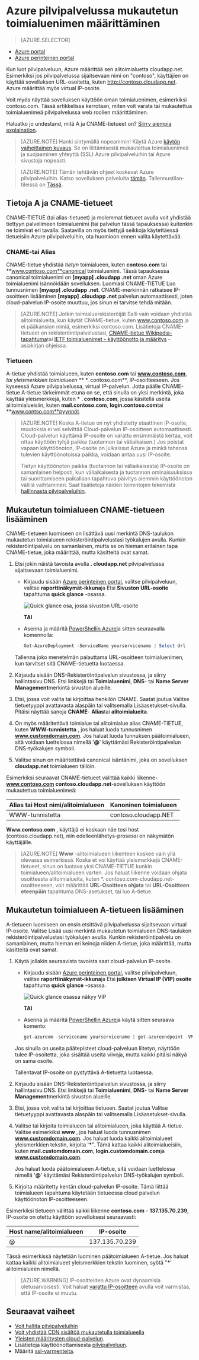 <properties
    pageTitle="Mukautetun toimialuenimen määrittäminen pilvipalveluihin | Microsoft Azure"
    description="Lue, miten voit näyttää Azure sovelluksen tai tiedot mukautetun toimialueen DNS-asetusten määrittäminen."
    services="cloud-services"
    documentationCenter=".net"
    authors="Thraka"
    manager="timlt"
    editor=""/>

<tags
    ms.service="cloud-services"
    ms.workload="tbd"
    ms.tgt_pltfrm="na"
    ms.devlang="na"
    ms.topic="article"
    ms.date="08/10/2016"
    ms.author="adegeo"/>

# <a name="configuring-a-custom-domain-name-for-an-azure-cloud-service"></a>Azure pilvipalvelussa mukautetun toimialuenimen määrittäminen

> [AZURE.SELECTOR]
- [Azure portal](cloud-services-custom-domain-name-portal.md)
- [Azure perinteinen portal](cloud-services-custom-domain-name.md)


Kun luot pilvipalveluun, Azure määrittää sen alitoimialuetta cloudapp.net. Esimerkiksi jos pilvipalvelussa sijaitsevaan nimi on "contoso", käyttäjien on käyttää sovelluksen URL-osoitetta, kuten http://contoso.cloudapp.net. Azure määrittää myös virtual IP-osoite.

Voit myös näyttää sovelluksen käyttöön oman toimialuenimen, esimerkiksi contoso.com. Tässä artikkelissa kerrotaan, miten voit varata tai mukautettua toimialuenimeä pilvipalvelussa web roolien määrittäminen.

Haluatko jo undestand, mitä A ja CNAME-tietueet on? [Siirry aiempia explaination](#add-a-cname-record-for-your-custom-domain).

> [AZURE.NOTE]
> Hanki siirtymällä nopeammin! Käytä Azure [käytön vaiheittainen kuvaus](http://support.microsoft.com/kb/2990804). Se on liittämisestä mukautettua toimialuenimeä ja suojaaminen yhteyttä (SSL) Azure pilvipalveluihin tai Azure sivustoja nopeasti.

<p/>

> [AZURE.NOTE]
> Tämän tehtävän ohjeet koskevat Azure pilvipalveluihin. Katso sovelluksen palveluita [tämän](../app-service-web/web-sites-custom-domain-name.md). Tallennustilan-tileissä on [Tässä](../storage/storage-custom-domain-name.md).


## <a name="understand-cname-and-a-records"></a>Tietoja A ja CNAME-tietueet

CNAME-TIETUE (tai alias-tietueet) ja molemmat tietueet avulla voit yhdistää tiettyyn palvelimeen toimialuenimi (tai palvelun tässä tapauksessa) kuitenkin ne toimivat eri tavalla. Saatavilla on myös tiettyjä seikkoja käytettäessä tietueisiin Azure pilvipalveluihin, ota huomioon ennen valita käytettävää.

### <a name="cname-or-alias-record"></a>CNAME-tai Alias

CNAME-tietue yhdistää *tietyn* toimialueen, kuten **contoso.com** tai **www.contoso.com**canonical toimialuenimi. Tässä tapauksessa canonical toimialuenimi on **[myapp] .cloudapp .net** oman Azure toimialuenimi isännöidään sovelluksen. Luomiasi CNAME-TIETUE Luo tunnusnimen **[myapp] .cloudapp .net**. CNAME-merkinnän ratkaisee IP-osoitteen lisääminen **[myapp] .cloudapp .net** palvelun automaattisesti, joten cloud-palvelun IP-osoite muuttuu, jos sinun ei tarvitse tehdä mitään.

> [AZURE.NOTE]
> Jotkin toimialuerekisteröijät Salli vain voidaan yhdistää alitoimialueita, kun käytät CNAME-tietue, kuten www.contoso.com ja ei pääkansion nimiä, esimerkiksi contoso.com. Lisätietoja CNAME-tietueet on rekisteröintipalvelustasi, [CNAME-tietue Wikipedia-tapahtuma](http://en.wikipedia.org/wiki/CNAME_record)tai [IETF toimialuenimet - käyttöönotto ja määritys](http://tools.ietf.org/html/rfc1035) -asiakirjan ohjeissa.

### <a name="a-record"></a>Tietueen

A-tietue yhdistää toimialueen, kuten **contoso.com** tai **www.contoso.com**, *tai yleismerkkien toimialueen* ** \*. contoso.com**, IP-osoitteeseen. Jos kyseessä Azure pilvipalvelussa, virtual IP-palvelun. Jotta päälle CNAME-tietue A-tietue tärkeimmät etuna on se, että sinulla on yksi merkintä, joka käyttää yleismerkkejä, kuten \* **. contoso.com**, jossa käsitellä useita alitoimialueisiin, kuten **mail.contoso.com**, **login.contoso.com**tai **www.contso.com**pyynnöt.

> [AZURE.NOTE]
> Koska A-tietue on nyt yhdistetty staattinen IP-osoite, muutoksia ei voi selvittää Cloud-palvelun IP-osoitteen automaattisesti. Cloud-palvelun käyttämä IP-osoite on varattu ensimmäistä kertaa, voit ottaa käyttöön tyhjä paikka (tuotannon tai väliaikaisen.) Jos poistat vapaan käyttöönoton, IP-osoite on julkaissut Azure ja minkä tahansa tulevien käyttöönotoissa paikka, voidaan antaa uusi IP-osoite.
>
> Tietyn käyttöönoton paikka (tuotannon tai väliaikaisesta) IP-osoite on samanlainen helposti, kun väliaikaisesta ja tuotannon ominaisuuksissa tai suorittamiseen paikallaan tapahtuva päivitys aiemmin käyttöönoton välillä vaihtaminen. Saat lisätietoja näiden toimintojen tekemistä [hallinnasta pilvipalveluihin](cloud-services-how-to-manage.md).


## <a name="add-a-cname-record-for-your-custom-domain"></a>Mukautetun toimialueen CNAME-tietueen lisääminen

CNAME-tietueen luomiseen on lisättävä uusi merkintä DNS-taulukon mukautetun toimialueen rekisteröintipalvelustasi työkalujen avulla. Kunkin rekisteröintipalvelu on samanlainen, mutta se on hieman erilainen tapa CNAME-tietue, joka määrittää, mutta käsitteitä ovat samat.

1. Etsi jokin näistä tavoista avulla **. cloudapp.net** pilvipalvelussa sijaitsevaan toimialuenimi.

    * Kirjaudu sisään [Azure perinteinen portal], valitse pilvipalveluun, valitse **raporttinäkymät-ikkuna**ja Etsi **Sivuston URL-osoite** tapahtuma **quick glance** -osassa.
    
        ![Quick glance osa, jossa sivuston URL-osoite][csurl]
    
        **TAI**  
    
    * Asenna ja määritä [PowerShellin Azure](../powershell-install-configure.md)ja sitten seuraavalla komennolla:
        
        ```powershell
        Get-AzureDeployment -ServiceName yourservicename | Select Url
        ```
    
    Tallenna joko menetelmän palauttama URL-osoitteen toimialuenimen, kun tarvitset sitä CNAME-tietuetta luotaessa.

1.  Kirjaudu sisään DNS-Rekisteröintipalvelun sivustossa, ja siirry hallintasivu DNS. Etsi linkkejä tai **Toimialuenimi**, **DNS**- tai **Name Server Management**merkintä sivuston alueille.

2.  Etsi, jossa voit valita tai kirjoittaa henkilön CNAME. Saatat joutua Valitse tietuetyyppi avattavasta alaspäin tai valitsemalla Lisäasetukset-sivulla. Pitäisi näyttää sanoja **CNAME**- **Alias**tai **alitoimialueita**.

3.  On myös määritettävä toimialue tai alitoimialue alias CNAME-TIETUE, kuten **WWW-tunnistetta** , jos haluat luoda tunnusnimen **www.customdomain.com**. Jos haluat luoda tunnuksen päätoimialueen, sitä voidaan luettelossa nimellä '**@**' käyttämäsi Rekisteröintipalvelun DNS-työkalujen symboli.

4. Valitse sinun on määritettävä canonical isäntänimi, joka on sovelluksen **cloudapp.net** toimialueen tällöin.

Esimerkiksi seuraavat CNAME-tietueet välittää kaikki liikenne- **www.contoso.com** **contoso.cloudapp.net**-sovelluksen käyttöön mukautettua toimialuenimeä:

| Alias tai Host nimi/alitoimialueen | Kanoninen toimialueen     |
| ------------------------- | -------------------- |
| WWW-tunnistetta                       | contoso.cloudapp.NET |

**Www.contoso.com** , käyttäjä ei koskaan näe tosi host (contoso.cloudapp.net), niin edelleenlähetys-prosessi on näkymätön käyttäjälle.

> [AZURE.NOTE]
> **Www** -alitoimialueen liikenteen koskee vain yllä olevassa esimerkissä. Koska et voi käyttää yleismerkkejä CNAME-tietueet, sinun on luotava yksi CNAME-TIETUE kunkin toimialueen/alitoimialueen varten. Jos haluat liikenne voidaan ohjata osoitteesta alitoimialueita, kuten \*. contoso.com-cloudapp.net-osoitteeseen, voit määrittää **URL-Osoitteen ohjata** tai **URL-Osoitteen eteenpäin** tapahtuma DNS-asetukset, tai luo A-tietue.


## <a name="add-an-a-record-for-your-custom-domain"></a>Mukautetun toimialueen A-tietueen lisääminen

A-tietueen luomiseen on ensin etsittävä pilvipalvelussa sijaitsevaan virtual IP-osoite. Valitse Lisää uusi merkintä mukautetun toimialueen DNS-taulukon rekisteröintipalvelustasi työkalujen avulla. Kunkin rekisteröintipalvelu on samanlainen, mutta hieman eri keinoja niiden A-tietue, joka määrittää, mutta käsitteitä ovat samat.

1. Käytä jollakin seuraavista tavoista saat cloud-palvelun IP-osoite.
    
    * Kirjaudu sisään [Azure perinteinen portal], valitse pilvipalveluun, valitse **raporttinäkymät-ikkuna**ja Etsi **julkisen Virtual IP (VIP) osoite** tapahtuma **quick glance** -osassa.
    
        ![Quick glance osassa näkyy VIP][vip]
    
        **TAI**  
    
    * Asenna ja määritä [PowerShellin Azure](../powershell-install-configure.md)ja käytä sitten seuraava komento:
    
        ```powershell
        get-azurevm -servicename yourservicename | get-azureendpoint -VM {$_.VM} | select Vip
        ```
    
    Jos sinulla on useita päätepisteet cloud-palveluun liitetyn, näyttöön tulee IP-osoitetta, joka sisältää useita viivoja, mutta kaikki pitäisi näkyä on sama osoite.
    
    Tallentavat IP-osoite on pystyttävä A-tietuetta luotaessa.

1.  Kirjaudu sisään DNS-Rekisteröintipalvelun sivustossa, ja siirry hallintasivu DNS. Etsi linkkejä tai **Toimialuenimi**, **DNS**- tai **Name Server Management**merkintä sivuston alueille.

2.  Etsi, jossa voit valita tai kirjoittaa tietueen. Saatat joutua Valitse tietuetyyppi avattavasta alaspäin tai valitsemalla Lisäasetukset-sivulla.

3. Valitse tai kirjoita toimialueen tai alitoimialueen, joka käyttää A-tietue. Valitse esimerkiksi **www** , jos haluat luoda tunnusnimen **www.customdomain.com**. Jos haluat luoda kaikki alitoimialueet yleismerkkien tekstin, kirjoita '__*__". Tämä kattaa kaikki alitoimialueisiin, kuten **mail.customdomain.com**, **login.customdomain.com**ja **www.customdomain.com**.

    Jos haluat luoda päätoimialueen A-tietue, sitä voidaan luettelossa nimellä '**@**' käyttämäsi Rekisteröintipalvelun DNS-työkalujen symboli.

4. Kirjoita määritetty kentän cloud-palvelun IP-osoite. Tämä liittää toimialueen tapahtuma käytetään tietueessa cloud palvelun käyttöönoton IP-osoitteeseen.

Esimerkiksi tietueen välittää kaikki liikenne **contoso.com** - **137.135.70.239**, IP-osoite on otettu käyttöön sovelluksesi seuraavasti:

| Host name/alitoimialueen | IP-osoite     |
| ------------------- | -------------- |
| @                   | 137.135.70.239 |



Tässä esimerkissä näytetään luominen päätoimialueen A-tietue. Jos haluat kattaa kaikki alitoimialueet yleismerkkien tekstin luominen, syötä "__*__' alitoimialueen nimellä.

>[AZURE.WARNING]
>IP-osoitteiden Azure ovat dynaamisia oletusarvoisesti. Voit haluat [varattu IP-osoitteen](../virtual-network/virtual-networks-reserved-public-ip.md) avulla voit varmistaa, että IP-osoite ei muutu.

## <a name="next-steps"></a>Seuraavat vaiheet

* [Voit hallita pilvipalveluihin](cloud-services-how-to-manage.md)
* [Voit yhdistää CDN sisältöä mukautetulla toimialueella](../cdn/cdn-map-content-to-custom-domain.md)
* [Yleisten määritysten cloud-palvelun](cloud-services-how-to-configure.md).
* Lisätietoja käyttöönottamisesta [pilvipalveluun](cloud-services-how-to-create-deploy.md).
* Määritä [ssl-varmenteita](cloud-services-configure-ssl-certificate.md).




[Expose Your Application on a Custom Domain]: #access-app
[Add a CNAME Record for Your Custom Domain]: #add-cname
[Expose Your Data on a Custom Domain]: #access-data
[VIP swaps]: http://msdn.microsoft.com/library/ee517253.aspx
[Create a CNAME record that associates the subdomain with the storage account]: #create-cname
[Azure perinteinen portal]: https://manage.windowsazure.com
[Validate Custom Domain dialog box]: http://i.msdn.microsoft.com/dynimg/IC544437.jpg
[vip]: ./media/cloud-services-custom-domain-name/csvip.png
[csurl]: ./media/cloud-services-custom-domain-name/csurl.png
 